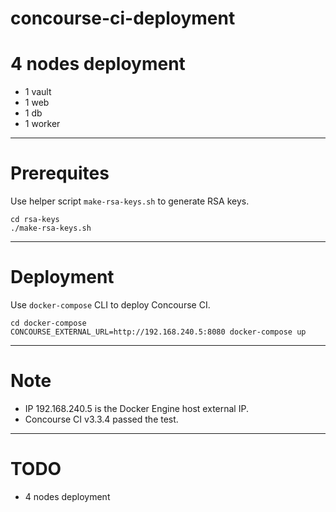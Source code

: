 # concourse-ci-deployment

# 4 nodes deployment

* 1 vault
* 1 web
* 1 db
* 1 worker

---

# Prerequites

Use helper script `make-rsa-keys.sh` to generate RSA keys.

```
cd rsa-keys
./make-rsa-keys.sh
```

---

# Deployment

Use `docker-compose` CLI to deploy Concourse CI.

```
cd docker-compose
CONCOURSE_EXTERNAL_URL=http://192.168.240.5:8080 docker-compose up
```

---

# Note

* IP 192.168.240.5 is the Docker Engine host external IP.
* Concourse CI v3.3.4 passed the test.

---

# TODO

* 4 nodes deployment

